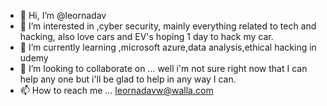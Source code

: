 - 👋 Hi, I’m @leornadav
- 👀 I’m interested in ,cyber security, mainly everything related to tech and hacking, also love cars and EV's hoping 1 day to hack my car.
- 🌱 I’m currently learning ,microsoft azure,data analysis,ethical hacking in udemy
- 💞️ I’m looking to collaborate on ... well i'm not sure right now that I can help any one but i'll be glad to help in any way I can.
- 📫 How to reach me ... leornadavw@walla.com

<!---
leornadav/leornadav is a ✨ special ✨ repository because its `README.md` (this file) appears on your GitHub profile.
You can click the Preview link to take a look at your changes.
--->
